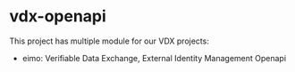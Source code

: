 # vdx-openapi

This project has multiple module for our VDX projects:
- eimo: Verifiable Data Exchange, External Identity Management Openapi